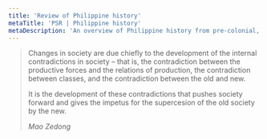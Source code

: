 ```yaml
---
title: 'Review of Philippine history'
metaTitle: 'PSR | Philippine history'
metaDescription: 'An overview of Philippine history from pre-colonial, through Spanish and US colonialism, and now into modern US neo-colonialism.'
---
```


> Changes in society are due chiefly to the development of the internal contradictions in society – that is, the contradiction between the productive forces and the relations of production, the contradiction between classes, and the contradiction between the old and new.
>
> It is the development of these contradictions that pushes society forward and gives the impetus for the supercesion of the old society by the new.
>
> <cite>Mao Zedong</cite>
